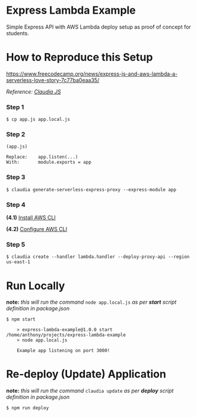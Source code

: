 # Express Lambda Example

Simple Express API with AWS Lambda deploy setup as proof of concept for students.

# How to Reproduce this Setup
https://www.freecodecamp.org/news/express-js-and-aws-lambda-a-serverless-love-story-7c77ba0eaa35/

*Reference: [Claudia JS](https://claudiajs.com/tutorials/serverless-express.html)*

### Step 1
```
$ cp app.js app.local.js
```

### Step 2
```
(app.js)

Replace:    app.listen(...)
With:       module.exports = app
```

### Step 3
```
$ claudia generate-serverless-express-proxy --express-module app
```

### Step 4
**(4.1)** [Install AWS CLI](https://docs.aws.amazon.com/cli/latest/userguide/cli-chap-install.html)

**(4.2)** [Configure AWS CLI](https://docs.aws.amazon.com/cli/latest/userguide/cli-chap-configure.html)

### Step 5
```
$ claudia create --handler lambda.handler --deploy-proxy-api --region us-east-1
```
# Run Locally
**note:** *this will run the command* `node app.local.js` *as per **start** script definition in package.json*
```
$ npm start

    > express-lambda-example@1.0.0 start /home/anthony/projects/express-lambda-example
    > node app.local.js

    Example app listening on port 3000!
```

# Re-deploy (Update) Application
**note:** *this will run the command* `claudia update` *as per **deploy** script definition in package.json*
```
$ npm run deploy
```
